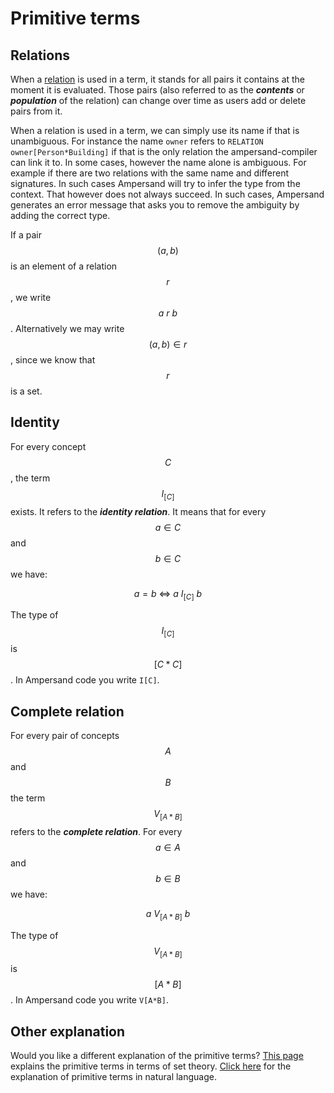 # Primitive terms

## Relations

When a [relation](../../relations.md) is used in a term, it stands for all pairs it contains at the moment it is evaluated. Those pairs \(also referred to as the _**contents**_ or _**population**_ of the relation\) can change over time as users add or delete pairs from it.

When a relation is used in a term, we can simply use its name if that is unambiguous. For instance  the name `owner`  refers to `RELATION owner[Person*Building]` if that is the only relation the ampersand-compiler can link it to. In some cases, however the name alone is ambiguous. For example if there are two relations with the same name and different signatures. In such cases Ampersand will try to infer the type from the context. That however does not always succeed. In such cases, Ampersand generates an error message that asks you to remove the ambiguity by adding the correct type.

If a pair $$(a,b)$$ is an element of a relation $$r$$, we write $$a\ r\ b$$. Alternatively we may write $$(a,b)\in r$$ , since we know that $$r$$ is a set.

## Identity

For every concept $$C$$, the term $$I_{[C]}$$ exists. It refers to the _**identity relation**_. It means that for every $$a\in C$$ and $$b\in C$$ we have:

$$
a = b\ \Leftrightarrow\ a\ I_{[C]}\ b
$$

The type of $$I_{[C]}$$ is $$[C*C]$$. In Ampersand code you write `I[C]`.

## Complete relation

For every pair of concepts $$A$$ and $$B$$ the term $$V_{[A*B]}$$ refers to the _**complete relation**_. For every $$a\in A$$ and $$b\in B$$ we have:

$$
a\ V_{[A*B]}\ b
$$

The type of $$V_{[A*B]}$$ is $$[A*B]$$. In Ampersand code you write `V[A*B]`.

## Other explanation

Would you like a different explanation of the primitive terms? [This page](../semantics-in-sets/primitive-terms-in-set-theory.md) explains the primitive terms in terms of set theory. [Click here](../semantics-in-natural-language/primitive-terms-in-natural-language.md) for the explanation of primitive terms in natural language.


